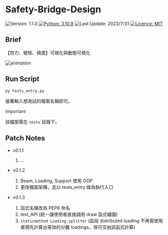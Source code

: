 # Safety-Bridge-Design
<!-- Badges -->
![Version: 1.1.0](https://img.shields.io/badge/version-1.1.0-blue)
[![Python: 3.10.9](https://img.shields.io/badge/python-3.10.9-blue)](https://www.python.org/downloads/release/python-3109/ "More details about Python 3.10.9")
![Last Update: 2023/7/31](https://img.shields.io/badge/last%20update-2023/7/31-darkgreen)
[![Licence: MIT](https://img.shields.io/github/license/RogelioKG/Safety-Bridge-Design)](./LICENSE)

## Brief
【剪力、彎矩、撓度】可視化與動態可視化
<!-- GIF -->
![animation](./animation.gif)

## Run Script
```
py tests_entry.py
```
接著輸入想測試的檔案名稱即可。
> [!IMPORTANT]
> 該檔案需在 `tests` 目錄下。

## Patch Notes
+ v0.1.1
  1. ...

+ v0.1.2
  1. Beam, Loading, Support 使用 OOP
  2. 更改檔案架構，並以 tests_entry 做為執行入口 

+ v0.1.3
  1. 函式名稱改為 PEP8 命名
  2. test_API (統一讓使用者直接調用 draw 函式繪圖)
  3. `staticmethod Loading.splitter` (區段 distributed loading 不再需使用者預先計算出等效的分離 loadings，現可交由該函式計算)
